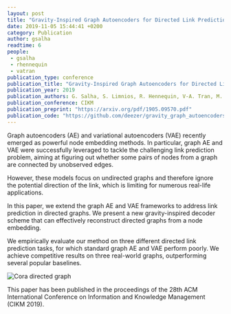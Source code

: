 ```yaml
---
layout: post
title: "Gravity-Inspired Graph Autoencoders for Directed Link Prediction"
date: 2019-11-05 15:44:41 +0200
category: Publication
author: gsalha
readtime: 6
people:
 - gsalha
 - rhennequin
 - vatran
publication_type: conference
publication_title: "Gravity-Inspired Graph Autoencoders for Directed Link Prediction"
publication_year: 2019
publication_authors: G. Salha, S. Limnios, R. Hennequin, V-A. Tran, M. Vazirgiannis
publication_conference: CIKM
publication_preprint: "https://arxiv.org/pdf/1905.09570.pdf"
publication_code: "https://github.com/deezer/gravity_graph_autoencoders"
---
```


Graph autoencoders (AE) and variational autoencoders (VAE) recently emerged as powerful node embedding methods. In particular, graph AE and VAE were successfully leveraged to tackle the challenging link prediction problem, aiming at figuring out whether some pairs of nodes from a graph are connected by unobserved edges.

However, these models focus on undirected graphs and therefore ignore the potential direction of the link, which is limiting for numerous real-life applications.

In this paper, we extend the graph AE and VAE frameworks to address link prediction in directed graphs. We present a new gravity-inspired decoder scheme that can effectively reconstruct directed graphs from a node embedding.

We empirically evaluate our method on three different directed link prediction tasks, for which standard graph AE and VAE perform poorly.
We achieve competitive results on three real-world graphs, outperforming several popular baselines. 

<div class="publication-illustration">
    <img
        src="{{ '/static/images/publis/salha19cikm/graph_visu_cora.png' | prepend: site.baseurl }}"
        alt="Cora directed graph"/>
</div>

This paper has been published in the proceedings of the 28th ACM International Conference on Information and Knowledge Management (CIKM 2019).